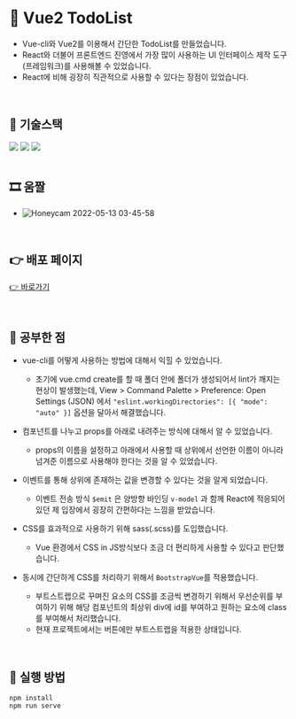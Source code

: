 # 🎃 Vue2 TodoList

- Vue-cli와 Vue2를 이용해서 간단한 TodoList를 만들었습니다.
- React와 더불어 프론트엔드 진영에서 가장 많이 사용하는 UI 인터페이스 제작 도구(프레임워크)를 사용해볼 수 있었습니다.
- React에 비해 굉장히 직관적으로 사용할 수 있다는 장점이 있었습니다.

<br />

## 🔧 기술스택

<div>
  <img src="https://img.shields.io/badge/Vue-4FC08D?style=flat-square&logo=vue.js&logoColor=white"/>
  <img src="https://img.shields.io/badge/Sass-CC6699?style=flat-square&logo=sass&logoColor=white"/>
  <img src="https://img.shields.io/badge/BootstrapVue-7952B3?style=flat-square&logo=bootstrap&logoColor=white"/>
</div>
  
<br />

## 🎞 움짤

- ![Honeycam 2022-05-13 03-45-58](https://user-images.githubusercontent.com/14370441/168146852-65465c88-d85c-4852-8f5e-93c20b00ef04.gif)

<br />

## 👉 배포 페이지

[👉 바로가기](https://alittlekitten.github.io/vue2TodoList/)

<br />

## 📌 공부한 점

- vue-cli를 어떻게 사용하는 방법에 대해서 익힐 수 있었습니다.

  - 초기에 vue.cmd create를 할 때 폴더 안에 폴더가 생성되어서 lint가 깨지는 현상이 발생했는데, View > Command Palette > Preference: Open Settings (JSON) 에서 `"eslint.workingDirectories": [{ "mode": "auto" }]` 옵션을 달아서 해결했습니다.

- 컴포넌트를 나누고 props를 아래로 내려주는 방식에 대해서 알 수 있었습니다.

  - props의 이름을 설정하고 아래에서 사용할 때 상위에서 선언한 이름이 아니라 넘겨준 이름으로 사용해야 한다는 것을 알 수 있었습니다.

- 이벤트를 통해 상위에 존재하는 값을 변경할 수 있다는 것을 알게 되었습니다.

  - 이벤트 전송 방식 `$emit` 은 양방향 바인딩 `v-model` 과 함께 React에 적응되어있던 제 입장에서 굉장히 간편하다는 느낌을 받았습니다.

- CSS를 효과적으로 사용하기 위해 sass(.scss)를 도입했습니다.

  - Vue 환경에서 CSS in JS방식보다 조금 더 편리하게 사용할 수 있다고 판단했습니다.

- 동시에 간단하게 CSS를 처리하기 위해서 `BootstrapVue`를 적용했습니다.
  - 부트스트랩으로 꾸며진 요소의 CSS를 조금씩 변경하기 위해서 우선순위를 부여하기 위해 해당 컴포넌트의 최상위 div에 id를 부여하고 원하는 요소에 class를 부여해서 처리했습니다.
  - 현재 프로젝트에서는 버튼에만 부트스트랩을 적용한 상태입니다.

<br />

## 🧨 실행 방법

```
npm install
npm run serve
```
